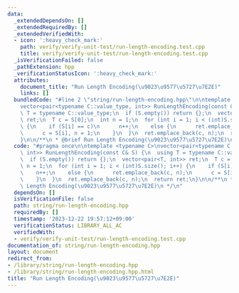 ```yaml
---
data:
  _extendedDependsOn: []
  _extendedRequiredBy: []
  _extendedVerifiedWith:
  - icon: ':heavy_check_mark:'
    path: verify/verify-unit-test/run-length-encoding.test.cpp
    title: verify/verify-unit-test/run-length-encoding.test.cpp
  _isVerificationFailed: false
  _pathExtension: hpp
  _verificationStatusIcon: ':heavy_check_mark:'
  attributes:
    document_title: "Run Length Encoding(\u9023\u9577\u5727\u7E2E)"
    links: []
  bundledCode: "#line 2 \"string/run-length-encoding.hpp\"\n\ntemplate <typename C>\n\
    vector<pair<typename C::value_type, int>> RunLengthEncoding(const C& S) {\n  using\
    \ T = typename C::value_type;\n  if (S.empty()) return {};\n  vector<pair<T, int>>\
    \ ret;\n  T c = S[0];\n  int n = 1;\n  for (int i = 1; i < (int)S.size(); i++)\
    \ {\n    if (S[i] == c)\n      n++;\n    else {\n      ret.emplace_back(c, n);\n\
    \      c = S[i], n = 1;\n    }\n  }\n  ret.emplace_back(c, n);\n  return ret;\n\
    }\n\n/**\n * @brief Run Length Encoding(\u9023\u9577\u5727\u7E2E)\n */\n"
  code: "#pragma once\n\ntemplate <typename C>\nvector<pair<typename C::value_type,\
    \ int>> RunLengthEncoding(const C& S) {\n  using T = typename C::value_type;\n\
    \  if (S.empty()) return {};\n  vector<pair<T, int>> ret;\n  T c = S[0];\n  int\
    \ n = 1;\n  for (int i = 1; i < (int)S.size(); i++) {\n    if (S[i] == c)\n  \
    \    n++;\n    else {\n      ret.emplace_back(c, n);\n      c = S[i], n = 1;\n\
    \    }\n  }\n  ret.emplace_back(c, n);\n  return ret;\n}\n\n/**\n * @brief Run\
    \ Length Encoding(\u9023\u9577\u5727\u7E2E)\n */\n"
  dependsOn: []
  isVerificationFile: false
  path: string/run-length-encoding.hpp
  requiredBy: []
  timestamp: '2023-12-22 19:57:12+09:00'
  verificationStatus: LIBRARY_ALL_AC
  verifiedWith:
  - verify/verify-unit-test/run-length-encoding.test.cpp
documentation_of: string/run-length-encoding.hpp
layout: document
redirect_from:
- /library/string/run-length-encoding.hpp
- /library/string/run-length-encoding.hpp.html
title: "Run Length Encoding(\u9023\u9577\u5727\u7E2E)"
---
```

